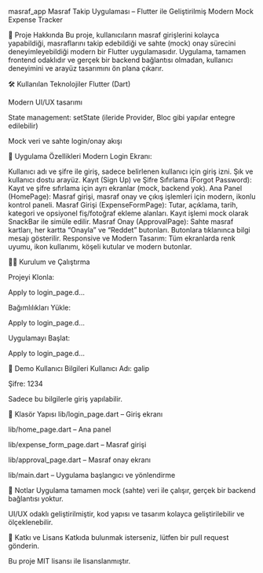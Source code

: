 masraf_app
Masraf Takip Uygulaması – Flutter ile Geliştirilmiş Modern Mock Expense Tracker

🚀 Proje Hakkında
Bu proje, kullanıcıların masraf girişlerini kolayca yapabildiği, masraflarını takip edebildiği ve sahte (mock) onay sürecini deneyimleyebildiği modern bir Flutter uygulamasıdır. Uygulama, tamamen frontend odaklıdır ve gerçek bir backend bağlantısı olmadan, kullanıcı deneyimini ve arayüz tasarımını ön plana çıkarır.

🛠️ Kullanılan Teknolojiler
Flutter (Dart)

Modern UI/UX tasarımı

State management: setState (ileride Provider, Bloc gibi yapılar entegre edilebilir)

Mock veri ve sahte login/onay akışı


📱 Uygulama Özellikleri
Modern Login Ekranı:

Kullanıcı adı ve şifre ile giriş, sadece belirlenen kullanıcı için giriş izni.
Şık ve kullanıcı dostu arayüz.
Kayıt (Sign Up) ve Şifre Sıfırlama (Forgot Password):
Kayıt ve şifre sıfırlama için ayrı ekranlar (mock, backend yok).
Ana Panel (HomePage):
Masraf girişi, masraf onay ve çıkış işlemleri için modern, ikonlu kontrol paneli.
Masraf Girişi (ExpenseFormPage):
Tutar, açıklama, tarih, kategori ve opsiyonel fiş/fotoğraf ekleme alanları.
Kayıt işlemi mock olarak SnackBar ile simüle edilir.
Masraf Onay (ApprovalPage):
Sahte masraf kartları, her kartta “Onayla” ve “Reddet” butonları.
Butonlara tıklanınca bilgi mesajı gösterilir.
Responsive ve Modern Tasarım:
Tüm ekranlarda renk uyumu, ikon kullanımı, köşeli kutular ve modern butonlar.

🧑‍💻 Kurulum ve Çalıştırma

Projeyi Klonla:

Apply to login_page.d...

Bağımlılıkları Yükle:

Apply to login_page.d...

Uygulamayı Başlat:

Apply to login_page.d...


🔑 Demo Kullanıcı Bilgileri
Kullanıcı Adı: galip

Şifre: 1234

Sadece bu bilgilerle giriş yapılabilir.

📂 Klasör Yapısı
lib/login_page.dart – Giriş ekranı

lib/home_page.dart – Ana panel

lib/expense_form_page.dart – Masraf girişi

lib/approval_page.dart – Masraf onay ekranı

lib/main.dart – Uygulama başlangıcı ve yönlendirme

📌 Notlar
Uygulama tamamen mock (sahte) veri ile çalışır, gerçek bir backend bağlantısı yoktur.

UI/UX odaklı geliştirilmiştir, kod yapısı ve tasarım kolayca geliştirilebilir ve ölçeklenebilir.

📝 Katkı ve Lisans
Katkıda bulunmak isterseniz, lütfen bir pull request gönderin.

Bu proje MIT lisansı ile lisanslanmıştır.
